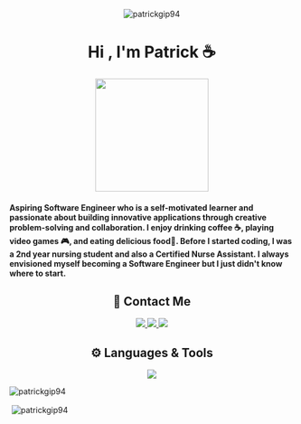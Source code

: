 <p align="center"> <img src="https://komarev.com/ghpvc/?username=patrickgip94&label=Profile%20views&color=0e75b6&style=flat" alt="patrickgip94" /> </p>

<p align="center">
  <h1 align="center">Hi , I'm Patrick ☕</h1>
  <p align="center">
    <img src="https://user-images.githubusercontent.com/102221024/201450300-c1a3cfeb-d665-4540-890c-cbe99f09050a.gif" width="200" height="200"/>
  </p>
</p>


<h4>Aspiring Software Engineer who is a self-motivated learner and passionate about building innovative applications through creative problem-solving and collaboration. I enjoy drinking coffee ☕, playing video games 🎮, and eating delicious food🍣. Before I started coding, I was a 2nd year nursing student and also a Certified Nurse Assistant. I always envisioned myself becoming a Software Engineer but I just didn't know where to start.</h4>

<h2 align="center">📧 Contact Me</h2>
<p align="center">
  <a href="mailto:gippatrick@gmail.com" >
    <img src="https://img.shields.io/badge/Gmail-D14836?style=for-the-badge&logo=gmail&logoColor=white"/>
  </a>
  <a href="https://www.linkedin.com/in/patrickgip94/" >
    <img src="https://img.shields.io/badge/linkedin-%230077B5.svg?style=for-the-badge&logo=linkedin&logoColor=white"/>
  </a>
  <a href="https://angel.co/u/patrick-gip" >
    <img src="https://img.shields.io/badge/AngelList-000000?style=for-the-badge&logo=AngelList&logoColor=white"/>
  </a>
</p>

<h2 align="center">⚙️ Languages & Tools</h2>
<p align="center">
  <a href="https://skillicons.dev">
    <img src="https://skillicons.dev/icons?i=js,html,css,sass,tailwind,react,redux,express,nodejs,mongodb" />
  </a>
</p>

<p><img align="center" src="https://github-readme-stats.vercel.app/api/top-langs?username=patrickgip94&show_icons=true&locale=en&layout=compact" alt="patrickgip94" /></p>

<p>&nbsp;<img align="center" src="https://github-readme-stats.vercel.app/api?username=patrickgip94&show_icons=true&locale=en" alt="patrickgip94" /></p>
